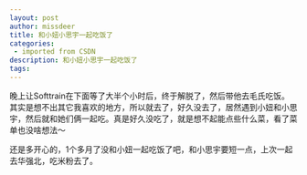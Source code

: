```yaml
---
layout: post
author: missdeer
title: 和小妞小思宇一起吃饭了
categories: 
 - imported from CSDN
description: 和小妞小思宇一起吃饭了
tags: 
---
```


晚上让Softtrain在下面等了大半个小时后，终于解脱了，然后带他去毛氏吃饭。其实是想不出其它我喜欢的地方，所以就去了，好久没去了，居然遇到小妞和小思宇，然后就和她们俩一起吃。真是好久没吃了，就是想不起能点些什么菜，看了菜单也没啥想法～

还是多开心的，1个多月了没和小妞一起吃饭了吧，和小思宇要短一点，上次一起去华强北，吃米粉去了。

